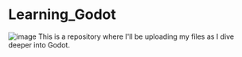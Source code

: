 # Learning_Godot
![image](https://github.com/user-attachments/assets/0a329cb7-04a8-4d7b-aee2-247d3967036a)
This is a repository where I'll be uploading my files as I dive deeper into Godot.
